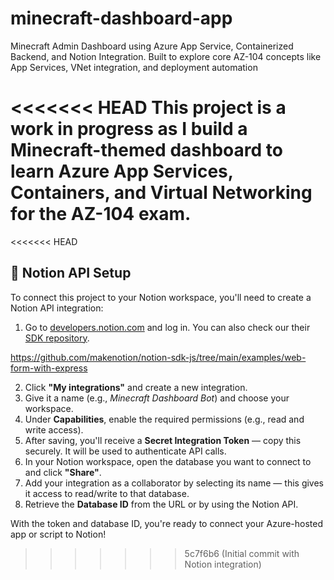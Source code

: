 # minecraft-dashboard-app
Minecraft Admin Dashboard using Azure App Service, Containerized Backend, and Notion Integration. Built to explore core AZ-104 concepts like App Services, VNet integration, and deployment automation

<<<<<<< HEAD
This project is a work in progress as I build a Minecraft-themed dashboard to learn Azure App Services, Containers, and Virtual Networking for the AZ-104 exam.
=======
<<<<<<< HEAD
## 🔗 Notion API Setup

To connect this project to your Notion workspace, you'll need to create a Notion API integration:

1. Go to [developers.notion.com](https://developers.notion.com/) and log in.  You can also check our their [SDK repository](https://github.com/makenotion/notion-sdk-js).


https://github.com/makenotion/notion-sdk-js/tree/main/examples/web-form-with-express

2. Click **"My integrations"** and create a new integration.
3. Give it a name (e.g., _Minecraft Dashboard Bot_) and choose your workspace.
4. Under **Capabilities**, enable the required permissions (e.g., read and write access).
5. After saving, you'll receive a **Secret Integration Token** — copy this securely. It will be used to authenticate API calls.
6. In your Notion workspace, open the database you want to connect to and click **"Share"**.
7. Add your integration as a collaborator by selecting its name — this gives it access to read/write to that database.
8. Retrieve the **Database ID** from the URL or by using the Notion API.

With the token and database ID, you're ready to connect your Azure-hosted app or script to Notion!


>>>>>>> 5c7f6b6 (Initial commit with Notion integration)
